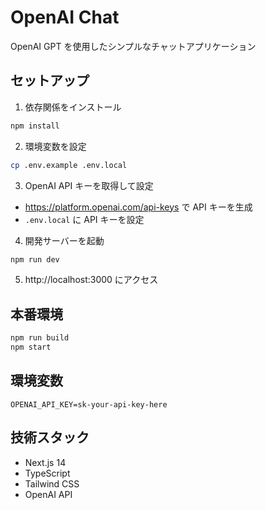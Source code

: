 # OpenAI Chat

OpenAI GPT を使用したシンプルなチャットアプリケーション

## セットアップ

1. 依存関係をインストール

```bash
npm install
```

2. 環境変数を設定

```bash
cp .env.example .env.local
```

3. OpenAI API キーを取得して設定

- https://platform.openai.com/api-keys で API キーを生成
- `.env.local` に API キーを設定

4. 開発サーバーを起動

```bash
npm run dev
```

5. http://localhost:3000 にアクセス

## 本番環境

```bash
npm run build
npm start
```

## 環境変数

```
OPENAI_API_KEY=sk-your-api-key-here
```

## 技術スタック

- Next.js 14
- TypeScript
- Tailwind CSS
- OpenAI API
